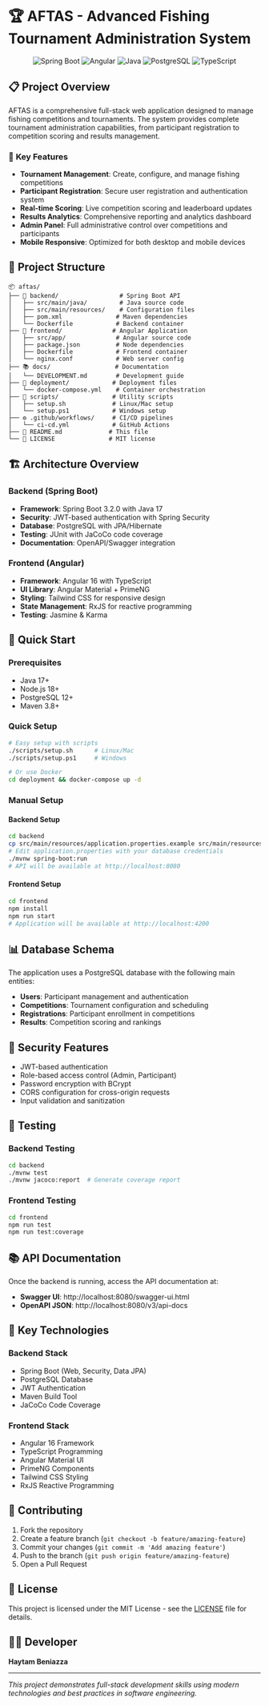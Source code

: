 # 🏆 AFTAS - Advanced Fishing Tournament Administration System

<p align="center">
  <img src="https://img.shields.io/badge/Spring%20Boot-3.2.0-green?style=for-the-badge&logo=spring" alt="Spring Boot">
  <img src="https://img.shields.io/badge/Angular-16-red?style=for-the-badge&logo=angular" alt="Angular">
  <img src="https://img.shields.io/badge/Java-17-orange?style=for-the-badge&logo=java" alt="Java">
  <img src="https://img.shields.io/badge/PostgreSQL-blue?style=for-the-badge&logo=postgresql" alt="PostgreSQL">
  <img src="https://img.shields.io/badge/TypeScript-blue?style=for-the-badge&logo=typescript" alt="TypeScript">
</p>

## 📋 **Project Overview**

AFTAS is a comprehensive full-stack web application designed to manage fishing competitions and tournaments. The system provides complete tournament administration capabilities, from participant registration to competition scoring and results management.

### 🎯 **Key Features**

- **Tournament Management**: Create, configure, and manage fishing competitions
- **Participant Registration**: Secure user registration and authentication system
- **Real-time Scoring**: Live competition scoring and leaderboard updates
- **Results Analytics**: Comprehensive reporting and analytics dashboard
- **Admin Panel**: Full administrative control over competitions and participants
- **Mobile Responsive**: Optimized for both desktop and mobile devices

## 📁 **Project Structure**

```
📦 aftas/
├── 🔧 backend/                 # Spring Boot API
│   ├── src/main/java/         # Java source code
│   ├── src/main/resources/    # Configuration files
│   ├── pom.xml               # Maven dependencies
│   └── Dockerfile            # Backend container
├── 🎨 frontend/              # Angular Application
│   ├── src/app/              # Angular source code
│   ├── package.json          # Node dependencies
│   ├── Dockerfile            # Frontend container
│   └── nginx.conf            # Web server config
├── 📚 docs/                  # Documentation
│   └── DEVELOPMENT.md        # Development guide
├── 🚀 deployment/            # Deployment files
│   └── docker-compose.yml    # Container orchestration
├── 🔧 scripts/               # Utility scripts
│   ├── setup.sh             # Linux/Mac setup
│   └── setup.ps1            # Windows setup
├── ⚙️ .github/workflows/     # CI/CD pipelines
│   └── ci-cd.yml            # GitHub Actions
├── 📄 README.md             # This file
└── 📜 LICENSE               # MIT license
```

## 🏗️ **Architecture Overview**

### **Backend (Spring Boot)**
- **Framework**: Spring Boot 3.2.0 with Java 17
- **Security**: JWT-based authentication with Spring Security
- **Database**: PostgreSQL with JPA/Hibernate
- **Testing**: JUnit with JaCoCo code coverage
- **Documentation**: OpenAPI/Swagger integration

### **Frontend (Angular)**
- **Framework**: Angular 16 with TypeScript
- **UI Library**: Angular Material + PrimeNG
- **Styling**: Tailwind CSS for responsive design
- **State Management**: RxJS for reactive programming
- **Testing**: Jasmine & Karma

## 🚀 **Quick Start**

### **Prerequisites**
- Java 17+
- Node.js 18+
- PostgreSQL 12+
- Maven 3.8+

### **Quick Setup**
```bash
# Easy setup with scripts
./scripts/setup.sh      # Linux/Mac
./scripts/setup.ps1     # Windows

# Or use Docker
cd deployment && docker-compose up -d
```

### **Manual Setup**

#### **Backend Setup**
```bash
cd backend
cp src/main/resources/application.properties.example src/main/resources/application.properties
# Edit application.properties with your database credentials
./mvnw spring-boot:run
# API will be available at http://localhost:8080
```

#### **Frontend Setup**
```bash
cd frontend
npm install
npm run start
# Application will be available at http://localhost:4200
```

## 📊 **Database Schema**

The application uses a PostgreSQL database with the following main entities:
- **Users**: Participant management and authentication
- **Competitions**: Tournament configuration and scheduling
- **Registrations**: Participant enrollment in competitions
- **Results**: Competition scoring and rankings

## 🔐 **Security Features**

- JWT-based authentication
- Role-based access control (Admin, Participant)
- Password encryption with BCrypt
- CORS configuration for cross-origin requests
- Input validation and sanitization

## 🧪 **Testing**

### **Backend Testing**
```bash
cd backend
./mvnw test
./mvnw jacoco:report  # Generate coverage report
```

### **Frontend Testing**
```bash
cd frontend
npm run test
npm run test:coverage
```

## 📚 **API Documentation**

Once the backend is running, access the API documentation at:
- **Swagger UI**: http://localhost:8080/swagger-ui.html
- **OpenAPI JSON**: http://localhost:8080/v3/api-docs

## 🌟 **Key Technologies**

### **Backend Stack**
- Spring Boot (Web, Security, Data JPA)
- PostgreSQL Database
- JWT Authentication
- Maven Build Tool
- JaCoCo Code Coverage

### **Frontend Stack**
- Angular 16 Framework
- TypeScript Programming
- Angular Material UI
- PrimeNG Components
- Tailwind CSS Styling
- RxJS Reactive Programming

## 🤝 **Contributing**

1. Fork the repository
2. Create a feature branch (`git checkout -b feature/amazing-feature`)
3. Commit your changes (`git commit -m 'Add amazing feature'`)
4. Push to the branch (`git push origin feature/amazing-feature`)
5. Open a Pull Request

## 📄 **License**

This project is licensed under the MIT License - see the [LICENSE](LICENSE) file for details.

## 👨‍💻 **Developer**

**Haytam Beniazza**

---

*This project demonstrates full-stack development skills using modern technologies and best practices in software engineering.* 
